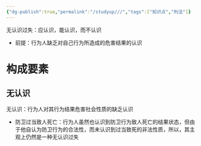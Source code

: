 ```yaml
---
{"dg-publish":true,"permalink":"/studyup///","tags":["知识点","刑法"]}
---
```


无认识过失：应认识，能认识，而不认识
- 前提：行为人缺乏对自己行为所造成的危害结果的认识
# 构成要素
## 无认识
无认识：行为人对其行为结果危害社会性质的缺乏认识
- 防卫过当致人死亡：行为人虽然也认识到防卫行为致人死亡的结果状态，但由于他自认为防卫行为的合法性，而未认识到过当致死的非法性质，所以，其主观上仍然是一种无认识过失